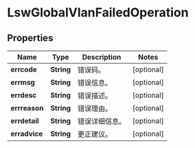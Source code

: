 
# LswGlobalVlanFailedOperation

## Properties
Name | Type | Description | Notes
------------ | ------------- | ------------- | -------------
**errcode** | **String** | 错误码。 |  [optional]
**errmsg** | **String** | 错误信息。 |  [optional]
**errdesc** | **String** | 错误描述。 |  [optional]
**errreason** | **String** | 错误理由。 |  [optional]
**errdetail** | **String** | 错误详细信息。 |  [optional]
**erradvice** | **String** | 更正建议。 |  [optional]



